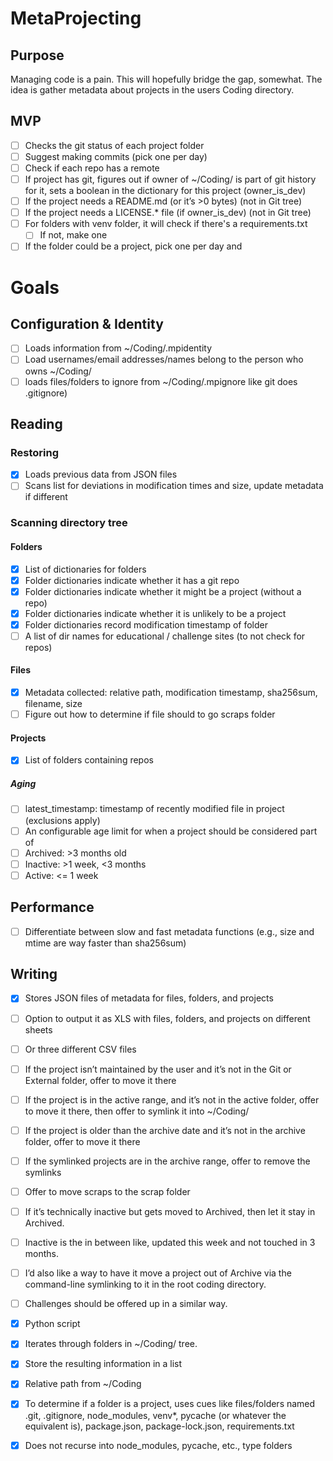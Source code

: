 # MetaProjecting
## Purpose
Managing code is a pain. This will hopefully bridge the gap, somewhat. The idea is gather metadata about projects in the users Coding directory.

## MVP
- [ ] Checks the git status of each project folder
- [ ] Suggest making commits (pick one per day)
- [ ] Check if each repo has a remote
- [ ] If project has git, figures out if owner of ~/Coding/ is part of git history for it, sets a boolean in the dictionary for this project (owner_is_dev)
- [ ] If the project needs a README.md (or it’s >0 bytes) (not in Git tree)
- [ ] If the project needs a LICENSE.* file (if owner_is_dev) (not in Git tree)
- [ ] For folders with venv folder, it will check if there's a requirements.txt
	- [ ] If not, make one
- [ ] If the folder could be a project, pick one per day and 

# Goals
## Configuration & Identity
- [ ] Loads information from ~/Coding/.mpidentity
- [ ] Load usernames/email addresses/names belong to the person who owns ~/Coding/
- [ ] loads files/folders to ignore from ~/Coding/.mpignore like git does .gitignore)

## Reading
### Restoring
- [x] Loads previous data from JSON files
- [ ] Scans list for deviations in modification times and size, update metadata if different

### Scanning directory tree
#### Folders
- [x] List of dictionaries for folders
- [x] Folder dictionaries indicate whether it has a git repo
- [x] Folder dictionaries indicate whether it might be a project (without a repo)
- [x] Folder dictionaries indicate whether it is unlikely to be a project
- [x] Folder dictionaries record modification timestamp of folder
- [ ] A list of dir names for educational / challenge sites (to not check for repos)
#### Files
- [x] Metadata collected: relative path, modification timestamp, sha256sum, filename, size
- [ ] Figure out how to determine if file should to go scraps folder
#### Projects
- [x] List of folders containing repos

##### Aging
- [ ] latest_timestamp: timestamp of recently modified file in  project (exclusions apply)
- [ ] An configurable age limit for when a project should be considered part of
- [ ] Archived: >3 months old
- [ ] Inactive: >1 week, <3 months
- [ ] Active: <= 1 week
## Performance
- [ ] Differentiate between slow and fast metadata functions (e.g., size and mtime are way faster than sha256sum)
## Writing
- [x] Stores JSON files of metadata for files, folders, and projects
- [ ] Option to output it as XLS with files, folders, and projects on different sheets
- [ ] Or three different CSV files
- [ ] If the project isn’t maintained by the user and it’s not in the Git or External folder, offer to move it there
- [ ] If the project is in the active range, and it’s not in the active folder, offer to move it there, then offer to symlink it into ~/Coding/
- [ ] If the project is older than the archive date and it’s not in the archive folder, offer to move it there
- [ ] If the symlinked projects are in the archive range, offer to remove the symlinks
- [ ] Offer to move scraps to the scrap folder
- [ ] If it’s technically inactive but gets moved to Archived, then let it stay in Archived.
- [ ] Inactive is the in between like, updated this week and not touched in 3 months.
- [ ] I’d also like a way to have it move a project out of Archive via the command-line symlinking to it in the root coding directory.
- [ ] Challenges should be offered up in a similar way.

- [x] Python script
- [x] Iterates through folders in ~/Coding/ tree.
- [x] Store the resulting information in a list
- [x] Relative path from ~/Coding
- [x] To determine if a folder is a project, uses cues like files/folders named .git, .gitignore, node_modules, venv*, pycache (or whatever the equivalent is), package.json, package-lock.json, requirements.txt
- [x] Does not recurse into node_modules, pycache, etc., type folders
